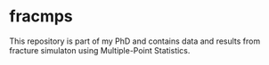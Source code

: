# fracmps
This repository is part of my PhD and contains data and results from fracture simulaton using Multiple-Point Statistics.
